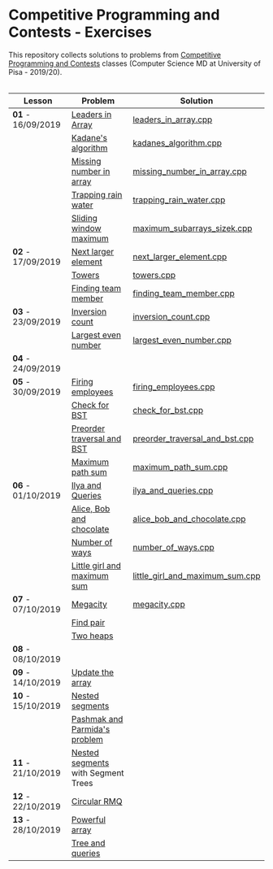 # Competitive Programming and Contests - Exercises

This repository collects solutions to problems from [Competitive Programming and Contests](https://github.com/rossanoventurini/CompetitiveProgramming) classes (Computer Science MD at University of Pisa - 2019/20).
<br/><br/>

| Lesson | Problem | Solution |
| ------ | ------- | -------- |
| **01** - 16/09/2019 | [Leaders in Array](http://practice.geeksforgeeks.org/problems/leaders-in-an-array/0) | [leaders_in_array.cpp](https://github.com/lorenzovolpi/CPExercises/blob/master/source/lesson01/leaders_in_array/leaders_in_array.cpp) |
|        | [Kadane's algorithm](http://practice.geeksforgeeks.org/problems/kadanes-algorithm/0) | [kadanes_algorithm.cpp](http://practice.geeksforgeeks.org/problems/kadanes-algorithm/0) |
|        | [Missing number in array](http://practice.geeksforgeeks.org/problems/missing-number-in-array/0) | [missing_number_in_array.cpp](https://github.com/lorenzovolpi/CPExercises/blob/master/source/lesson01/missing_number_in_array/missing_number_in_array.cpp) |
|        | [Trapping rain water](http://practice.geeksforgeeks.org/problems/trapping-rain-water/0) | [trapping_rain_water.cpp](https://github.com/lorenzovolpi/CPExercises/blob/master/source/lesson01/trapping_rain_water/trapping_rain_water.cpp) |
|        | [Sliding window maximum](http://practice.geeksforgeeks.org/problems/maximum-of-all-subarrays-of-size-k/0) | [maximum_subarrays_sizek.cpp](https://github.com/lorenzovolpi/CPExercises/blob/master/source/lesson01/maximum_subarrays_sizek/maximum_subarrays_sizek.cpp) |
| **02** - 17/09/2019 | [Next larger element](http://practice.geeksforgeeks.org/problems/next-larger-element/0) | [next_larger_element.cpp](https://github.com/lorenzovolpi/CPExercises/blob/master/source/lesson02/next_larger_element/next_larger_element.cpp) |
|        | [Towers](http://codeforces.com/problemset/problem/37/A?locale=en) | [towers.cpp](https://github.com/lorenzovolpi/CPExercises/blob/master/source/lesson02/towers/towers.cpp) |
|        | [Finding team member](http://codeforces.com/problemset/problem/579/B?locale=en) | [finding_team_member.cpp](https://github.com/lorenzovolpi/CPExercises/blob/master/source/lesson02/finding_team_member/finding_team_member.cpp)
| **03** - 23/09/2019 | [Inversion count](http://www.spoj.com/problems/INVCNT/) | [inversion_count.cpp](https://github.com/lorenzovolpi/CPExercises/tree/master/source/lesson03/inversion_count/inversion_count.cpp) |
|        | [Largest even number](http://practice.geeksforgeeks.org/problems/largest-even-number/0) | [largest_even_number.cpp](https://github.com/lorenzovolpi/CPExercises/tree/master/source/lesson03/largest_even_number/largest_even_number.cpp) |
| **04** - 24/09/2019 |  |  |
| **05** - 30/09/2019 | [Firing employees](http://practice.geeksforgeeks.org/problems/firing-employees/0) | [firing_employees.cpp](https://github.com/lorenzovolpi/CPExercises/blob/master/source/lesson05/firing_employees/firing_employees.cpp) |
|        | [Check for BST](http://practice.geeksforgeeks.org/problems/check-for-bst/1) | [check_for_bst.cpp](https://github.com/lorenzovolpi/CPExercises/tree/master/source/lesson05/check_for_bst/check_for_bst.cpp) |
|        | [Preorder traversal and BST](http://practice.geeksforgeeks.org/problems/preorder-traversal-and-bst/0) | [preorder_traversal_and_bst.cpp](https://github.com/lorenzovolpi/CPExercises/tree/master/source/lesson05/preorder_traversal_and_bst/preorder_traversal_and_bst.cpp) |
|        | [Maximum path sum](http://practice.geeksforgeeks.org/problems/maximum-path-sum/1) | [maximum_path_sum.cpp](https://github.com/lorenzovolpi/CPExercises/blob/master/source/lesson05/maximum_path_sum/maximum_path_sum.cpp) |
| **06** - 01/10/2019| [Ilya and Queries](http://codeforces.com/problemset/problem/313/B?locale=en) | [ilya_and_queries.cpp](https://github.com/lorenzovolpi/CPExercises/blob/master/source/lesson06/ilya_and_queries/ilya_and_queries.cpp) |
|        | [Alice, Bob and chocolate](http://codeforces.com/problemset/problem/6/C?locale=en) | [alice_bob_and_chocolate.cpp](https://github.com/lorenzovolpi/CPExercises/blob/master/source/lesson06/alice_bob_and_chocolate/alice_bob_and_chocolate.cpp) |
|        | [Number of ways](http://codeforces.com/problemset/problem/466/C?locale=en) | [number_of_ways.cpp](https://github.com/lorenzovolpi/CPExercises/blob/master/source/lesson06/number_of_ways/number_of_ways.cpp) |
|        | [Little girl and maximum sum](http://codeforces.com/problemset/problem/276/C?locale=en) | [little_girl_and_maximum_sum.cpp](https://github.com/lorenzovolpi/CPExercises/blob/master/source/lesson06/little_girl_and_maximum_sum/little_girl_and_maximum_sum.cpp) |
| **07** - 07/10/2019 | [Megacity](http://codeforces.com/problemset/problem/424/B?locale=en) | [megacity.cpp](https://github.com/lorenzovolpi/CPExercises/blob/master/source/lesson07/megacity/megacity.cpp) |
|        | [Find pair](http://codeforces.com/problemset/problem/160/C?locale=en) |  |
|        | [Two heaps](http://codeforces.com/problemset/problem/353/B?locale=en) |  |
| **08** - 08/10/2019 |  |  |
| **09** - 14/10/2019 | [Update the array](http://www.spoj.com/problems/UPDATEIT/) |  |
| **10** - 15/10/2019 | [Nested segments](http://codeforces.com/problemset/problem/652/D?locale=en) |  |
|        | [Pashmak and Parmida's problem](http://codeforces.com/problemset/problem/459/D?locale=en) |  |
| **11** - 21/10/2019 | [Nested segments](http://codeforces.com/problemset/problem/652/D?locale=en) <br/>with Segment Trees |  |
| **12** - 22/10/2019 | [Circular RMQ](http://codeforces.com/problemset/problem/52/C) |  |
| **13** - 28/10/2019 | [Powerful array](http://codeforces.com/contest/86/problem/D) |  |
|        | [Tree and queries](http://codeforces.com/contest/375/problem/D) |  |
